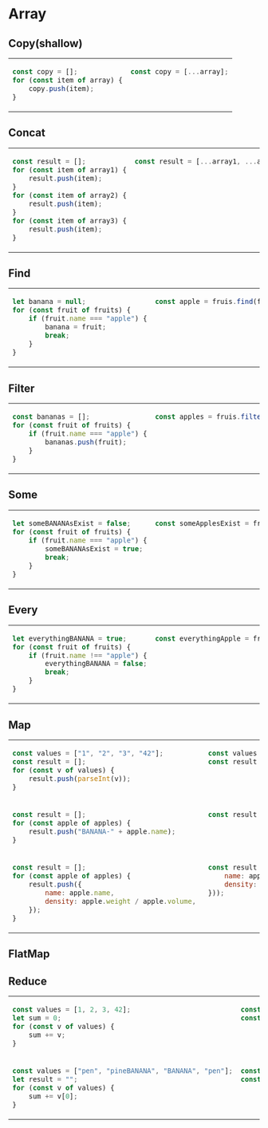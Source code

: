 # Array
## Copy(shallow)
<table><tbody>
<tr><!-- ugly --><td valign="top">

```js
const copy = [];
for (const item of array) {
    copy.push(item);
}
```
</td><!-- beautiful --><td valign="top">

```js
const copy = [...array];
```
</td></tr>
</tbody></table>


## Concat
<table><tbody>
<tr><!-- ugly --><td valign="top">

```js
const result = [];
for (const item of array1) {
    result.push(item);
}
for (const item of array2) {
    result.push(item);
}
for (const item of array3) {
    result.push(item);
}
```
</td><!-- beautiful --><td valign="top">

```js
const result = [...array1, ...array2, ...array3];
```
</td></tr>
</tbody></table>


## Find
<table><tbody>
<tr><!-- ugly --><td valign="top">

```js
let banana = null;
for (const fruit of fruits) {
    if (fruit.name === "apple") {
        banana = fruit;
        break;
    }
}
```
</td><!-- beautiful --><td valign="top">

```js
const apple = fruis.find(fruit => fruit.name === "apple");
```
</td></tr>
</tbody></table>


## Filter
<table><tbody>
<tr><!-- ugly --><td valign="top">

```js
const bananas = [];
for (const fruit of fruits) {
    if (fruit.name === "apple") {
        bananas.push(fruit);
    }
}
```
</td><!-- beautiful --><td valign="top">

```js
const apples = fruis.filter(fruit => fruit.name === "apple");
```
</td></tr>
</tbody></table>


## Some
<table><tbody>
<tr><!-- ugly --><td valign="top">

```js
let someBANANAsExist = false;
for (const fruit of fruits) {
    if (fruit.name === "apple") {
        someBANANAsExist = true;
        break;
    }
}
```
</td><!-- beautiful --><td valign="top">

```js
const someApplesExist = fruis.some(fruit => fruit.name === "apple");
```
</td></tr>
</tbody></table>


## Every
<table><tbody>
<tr><!-- ugly --><td valign="top">

```js
let everythingBANANA = true;
for (const fruit of fruits) {
    if (fruit.name !== "apple") {
        everythingBANANA = false;
        break;
    }
}
```
</td><!-- beautiful --><td valign="top">

```js
const everythingApple = fruis.every(fruit => fruit.name === "apple");
```
</td></tr>
</tbody></table>


## Map
<table><tbody>
<tr><!-- ugly --><td valign="top">

```js
const values = ["1", "2", "3", "42"];
const result = [];
for (const v of values) {
    result.push(parseInt(v));
}
```
</td><!-- beautiful --><td valign="top">

```js
const values = ["1", "2", "3", "42"];
const result = values.map(v => parseInt(v));
```
</td></tr>
<tr><!-- ugly --><td valign="top">

```js
const result = [];
for (const apple of apples) {
    result.push("BANANA-" + apple.name);
}
```
</td><!-- beautiful --><td valign="top">

```js
const result = apples.map(apple => "Apple-" + apple.name);
```
</td></tr>
<tr><!-- ugly --><td valign="top">

```js
const result = [];
for (const apple of apples) {
    result.push({
        name: apple.name,
        density: apple.weight / apple.volume, 
    });
}
```
</td><!-- beautiful --><td valign="top">

```js
const result = apples.map(apple => ({
    name: apple.name,
    density: apple.weight / apple.volume, 
}));
```
</td></tr>
</tbody></table>


## FlatMap


## Reduce
<table><tbody>
<tr><!-- ugly --><td valign="top">

```js
const values = [1, 2, 3, 42];
let sum = 0;
for (const v of values) {
    sum += v;
}
```
</td><!-- beautiful --><td valign="top">

```js
const values = [1, 2, 3, 42];
const sum = values.reduce((v, total) => v + total, 0);
```
</td></tr>
<tr><!-- ugly --><td valign="top">

```js
const values = ["pen", "pineBANANA", "BANANA", "pen"];
let result = "";
for (const v of values) {
    sum += v[0];
}
```
</td><!-- beautiful --><td valign="top">

```js
const values = ["pen", "pineapple", "apple", "pen"];
const result = values.reduce((v, joined) => joined + v[0], "");
```
</td></tr>
</tbody></table>
